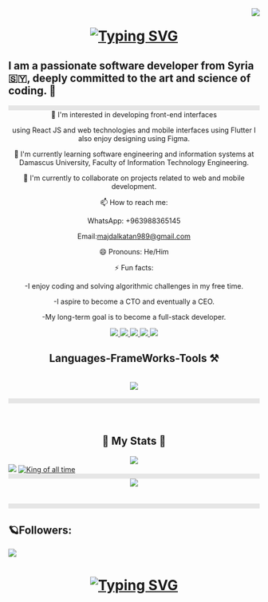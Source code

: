 <img align="right" src="https://visitor-badge.laobi.icu/badge?page_id=MajdAlkatan.MajdAlkatan"/>
<h1 align ="center">

<a href="https://git.io/typing-svg"><img src="https://readme-typing-svg.demolab.com?font=Exo 2&center=true&vCenter=true&weight=500&size=35&pause=1000&width=500&height=70&lines=%F0%9F%9A%80+Greetings!+;I'm+Majd+Al-Kattan+;a+great+project+engineer+%F0%9F%96%A5%EF%B8%8F%F0%9F%94%AE" alt="Typing SVG" /></a>
</h1>
<h2 align="cnter">I am a passionate software developer from Syria 🇸🇾, deeply committed to the art and science of coding. 🚀</h2>
<img style="display: block;-webkit-user-select: none;margin: auto;background-color: hsl(0, 0%, 90%);" src="https://user-images.githubusercontent.com/73097560/115834477-dbab4500-a447-11eb-908a-139a6edaec5c.gif" width="1000" height="10"><div align="center">
 👀 I'm interested in developing front-end interfaces 

using React JS and web technologies
and mobile interfaces using Flutter
 I also enjoy designing using Figma.
</br>

 🌱 I'm currently learning software engineering and information systems at Damascus University, Faculty of Information Technology Engineering.

 💞️ I'm currently to collaborate on projects related to web and mobile development.

 📫 How to reach me:

   WhatsApp: +963988365145

   Email:majdalkatan989@gmail.com

 😄 Pronouns: He/Him

 ⚡ Fun facts:

   -I enjoy coding and solving algorithmic challenges in my free time.

   -I aspire to become a CTO and eventually a CEO.

   -My long-term goal is to become a full-stack developer.

</div>
<div align="center">
<a href="#">
<img src="https://img.shields.io/badge/Gmail-D14836?style=for-the-badge&logo=gmail&logoColor=white"/>
</a>
<a href="#">
<img src="https://img.shields.io/badge/Telegram-2CA5E0?style=for-the-badge&logo=telegram&logoColor=white"/>
</a>
<a href="#">
<img src="https://img.shields.io/badge/WhatsApp-25D366?style=for-the-badge&logo=whatsapp&logoColor=white"/>
</a>
<a href="#">
<img src="https://img.shields.io/badge/LinkedIn-0077B5?style=for-the-badge&logo=linkedin&logoColor=white"/>
</a>
<a href="#">
<img src="https://img.shields.io/badge/GitHub-100000?style=for-the-badge&logo=github&logoColor=white"/>
</a>
</div>
</hr>
<h2 align="center"> Languages-FrameWorks-Tools ⚒️
</h2>
<br/>
<div align="center">
<a href="https://skillicons.dev">
<img
src="https://skillicons.dev/icons?i=vite,react,github,javascript,flutter,dart,firebase,c,nodejs,java,figma,html,css,mui,git,vscode,bootstrap,tailwind,redux,postman"
/>
</a>
</div>
<br/>
<img style="display: block;-webkit-user-select: none;margin: auto;background-color: hsl(0, 0%, 90%);" src="https://user-images.githubusercontent.com/73097560/115834477-dbab4500-a447-11eb-908a-139a6edaec5c.gif" width="1000" height="10">
<br/>
<br/>
<div align="center">
<h2>🌌 My Stats 🌌</h2>

  <img src="https://github-readme-streak-stats.herokuapp.com?user=MajdAlkatan&theme=github-dark-blue&hide_border=true&border_radius=16&date_format=M%20j%5B%2C%20Y%5D" />

</div>


  <img src="https://github-readme-stats-salesp07.vercel.app/api?username=MajdAlkatan&count_private=true&theme=react&hide_border=true&bg_color=0D1117&size_weight=0.58&count_weight=0.58&exclude_repo=github-readme-stats"/>
<a href="https://github.com/MajdAlkatan/github-readme-stats"><img alt="King of all time" src="https://github-readme-stats.vercel.app/api/top-langs/?username=MajdAlkatan&theme=react&hide_border=true&bg_color=0D1117&include_all_commits=ture&count_private=false&layout=compact" style="max-width: 100%;">
</a>
<br>
<img style="display: block;-webkit-user-select: none;margin: auto;background-color: hsl(0, 0%, 90%);" src="https://user-images.githubusercontent.com/73097560/115834477-dbab4500-a447-11eb-908a-139a6edaec5c.gif" width="1000" height="10">
<div align="center">
 <img src="https://github-contributor-stats.vercel.app/api?username=MajdAlkatan&limit=5&theme=buefy&hide_border=true&bg_color=0D1117&combine_all_yearly_contributions=true"/>
</div>

<br/>
<br/>
<img style="display: block;-webkit-user-select: none;margin: auto;background-color: hsl(0, 0%, 90%);" src="https://user-images.githubusercontent.com/73097560/115834477-dbab4500-a447-11eb-908a-139a6edaec5c.gif" width="1000" height="10">
<div>
<h2> 🪐Followers:</h2>
</div>
<a href="https://github.com/MajdAlkatan?tab=followers">
<img src="https://img.shields.io/github/followers/MajdAlkatan?label=Followers&amp;style=social" style="max-width: 100%;"></a>
<div align="center">
<h1 align="center" >
<a href="https://git.io/typing-svg"><img src="https://readme-typing-svg.demolab.com?font=Exo+2&weight=500&size=35&pause=1000&width=500&height=70&lines=Thank+you+for+visiting!;Follow+me+for+project+updates;+It+would+be+an+honor+;if+you+checked+out+my+profile;Feel+free+to+send+me+a+message;about+anything+you'd+like+to" alt="Typing SVG" /></a>
</h1>
</div>

